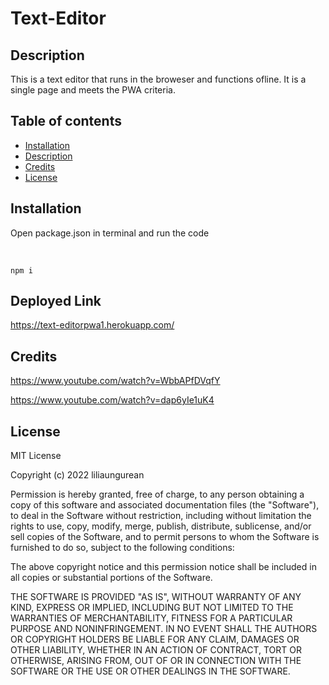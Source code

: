 # Text-Editor

## Description

This is a text editor that runs in the broweser and functions ofline. It is a single page and meets the PWA criteria. 

## Table of contents

- [Installation](#installation)
- [Description](#Description)
- [Credits](#Credits)
- [License](#license)

## Installation

Open package.json in terminal and run the code 

<br>

    npm i

## Deployed Link

https://text-editorpwa1.herokuapp.com/


## Credits

https://www.youtube.com/watch?v=WbbAPfDVqfY

https://www.youtube.com/watch?v=dap6yIe1uK4
 
## License

MIT License

Copyright (c) 2022 liliaungurean

Permission is hereby granted, free of charge, to any person obtaining a copy of this software and associated documentation files (the "Software"), to deal in the Software without restriction, including without limitation the rights to use, copy, modify, merge, publish, distribute, sublicense, and/or sell copies of the Software, and to permit persons to whom the Software is furnished to do so, subject to the following conditions:

The above copyright notice and this permission notice shall be included in all copies or substantial portions of the Software.

THE SOFTWARE IS PROVIDED "AS IS", WITHOUT WARRANTY OF ANY KIND, EXPRESS OR IMPLIED, INCLUDING BUT NOT LIMITED TO THE WARRANTIES OF MERCHANTABILITY, FITNESS FOR A PARTICULAR PURPOSE AND NONINFRINGEMENT. IN NO EVENT SHALL THE AUTHORS OR COPYRIGHT HOLDERS BE LIABLE FOR ANY CLAIM, DAMAGES OR OTHER LIABILITY, WHETHER IN AN ACTION OF CONTRACT, TORT OR OTHERWISE, ARISING FROM, OUT OF OR IN CONNECTION WITH THE SOFTWARE OR THE USE OR OTHER DEALINGS IN THE SOFTWARE.